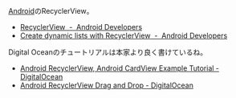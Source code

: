[Android](Android)のRecyclerView。

- [RecyclerView  -  Android Developers](https://developer.android.com/reference/androidx/recyclerview/widget/RecyclerView)
- [Create dynamic lists with RecyclerView  -  Android Developers](https://developer.android.com/develop/ui/views/layout/recyclerview#kotlin)

Digital Oceanのチュートリアルは本家より良く書けているね。

- [Android RecyclerView, Android CardView Example Tutorial - DigitalOcean](https://www.digitalocean.com/community/tutorials/android-recyclerview-android-cardview-example-tutorial)
- [Android RecyclerView Drag and Drop - DigitalOcean](https://www.digitalocean.com/community/tutorials/android-recyclerview-drag-and-drop)